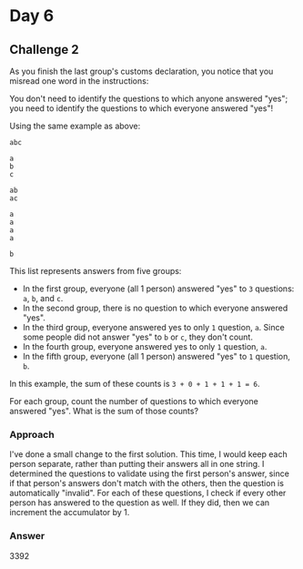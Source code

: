 # Day 6

## Challenge 2

As you finish the last group's customs declaration, you notice that you misread one word in the instructions:

You don't need to identify the questions to which anyone answered "yes"; you need to identify the questions to which everyone answered "yes"!

Using the same example as above:

```
abc

a
b
c

ab
ac

a
a
a
a

b
```

This list represents answers from five groups:

-   In the first group, everyone (all 1 person) answered "yes" to `3` questions: `a`, `b`, and `c`.
-   In the second group, there is no question to which everyone answered "yes".
-   In the third group, everyone answered yes to only `1` question, `a`. Since some people did not answer "yes" to `b` or `c`, they don't count.
-   In the fourth group, everyone answered yes to only `1` question, `a`.
-   In the fifth group, everyone (all 1 person) answered "yes" to `1` question, `b`.

In this example, the sum of these counts is `3 + 0 + 1 + 1 + 1 = 6`.

For each group, count the number of questions to which everyone answered "yes". What is the sum of those counts?

### Approach

I've done a small change to the first solution. This time, I would keep each person separate, rather than putting their answers all in one string. I determined the questions to validate using the first person's answer, since if that person's answers don't match with the others, then the question is automatically "invalid". For each of these questions, I check if every other person has answered to the question as well. If they did, then we can increment the accumulator by 1.

### Answer

3392
